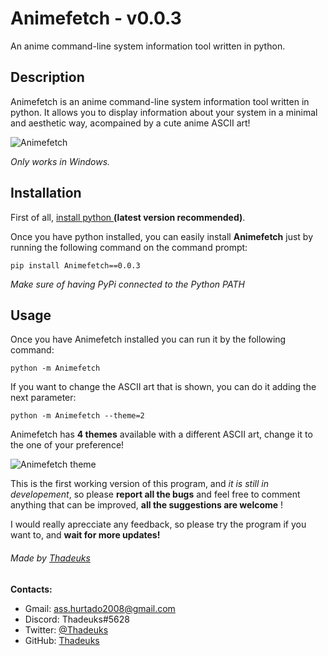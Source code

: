# Animefetch - v0.0.3
An anime command-line system information tool written in python.

## Description
Animefetch is an anime command-line system information tool written in python. It allows you to display information about your system in a minimal and aesthetic way, acompained by a cute anime ASCII art!

![Animefetch](https://user-images.githubusercontent.com/93542549/151196842-3f8d6987-1895-47d5-970e-391fa6f99479.jpg)


*Only works in Windows.*

## Installation 

First of all, [install python ](https://www.python.org/downloads/ "install python ")**(latest version recommended)**.

Once you have python installed, you can easily install **Animefetch** just by running the following command on the command prompt:

`pip install Animefetch==0.0.3`

*Make sure of having PyPi connected to the Python PATH*

## Usage
Once you have Animefetch installed you can run it by the following command:

`python -m Animefetch `

If you want to change the ASCII art that is shown, you can do it adding the next parameter:

`python -m Animefetch --theme=2`

Animefetch has **4 themes** available with a different ASCII art,  change it to the one of your preference!

![Animefetch theme ](https://user-images.githubusercontent.com/93542549/151197079-10f0ff88-2f31-41eb-a0e6-26702320580f.jpg)



This is the first working version of this program, and *it is still in developement*, so please **report all the bugs** and feel free to comment anything that can be improved,  **all the suggestions are welcome** !

I would really aprecciate any feedback, so please try the program if you want to, and **wait for more updates!**



###### Made by [Thadeuks](https://github.com/Thadeuks "Thadeuks")
**Contacts:**
- Gmail: ass.hurtado2008@gmail.com
- Discord:  Thadeuks#5628
- Twitter: [@Thadeuks](https://twitter.com/Thadeuks "@Thadeuks")
- GitHub: [Thadeuks](https://github.com/Thadeuks "Thadeuks")
